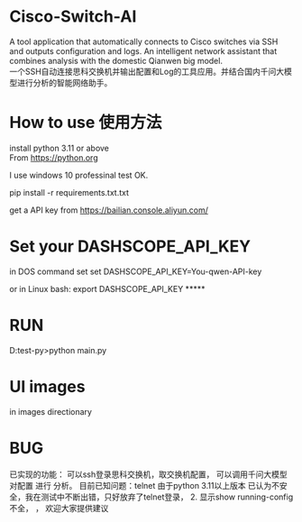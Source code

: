# Cisco-Switch-AI
A tool application that automatically connects to Cisco switches via SSH and outputs configuration and logs. An intelligent network assistant that combines analysis with the domestic Qianwen big model.  
一个SSH自动连接思科交换机并输出配置和Log的工具应用。并结合国内千问大模型进行分析的智能网络助手。
# How to use 使用方法   
install python 3.11 or above  
From https://python.org 

I use windows 10 professinal test OK.
 
pip install -r requirements.txt.txt

get a API key from https://bailian.console.aliyun.com/ 
# Set your  DASHSCOPE_API_KEY 
in DOS command 
set set DASHSCOPE_API_KEY=You-qwen-API-key

or in Linux bash:
export DASHSCOPE_API_KEY *****

# RUN
D:test-py>python main.py

# UI images
in images directionary 

# BUG 
已实现的功能： 可以ssh登录思科交换机，取交换机配置， 可以调用千问大模型 对配置 进行 分析。 
目前已知问题：telnet 由于python 3.11以上版本 已认为不安全，我在测试中不断出错，只好放弃了telnet登录，  2. 显示show running-config不全， ， 欢迎大家提供建议
